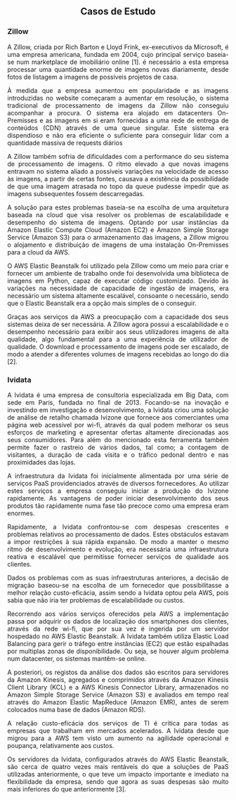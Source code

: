 <h2 align="center"> Casos de Estudo </h2>

<h3>Zillow</h3> 

<div align="justify">

<p>A Zillow, criada por Rich Barton e Lloyd Frink, ex-executivos da Microsoft, é uma empresa americana, fundada em 2004, cujo principal serviço baseia-se num marketplace de imobiliário online [1]. é necessário a esta empresa processar uma quantidade enorme de imagens novas diariamente, desde fotos de listagem a imagens de possíveis projetos de casa.</p>

<p>À medida que a empresa aumentou em popularidade e as imagens introduzidas no website começaram a aumentar em resolução, o sistema tradicional de processamento de imagens da Zillow não conseguiu acompanhar a procura. O sistema era alojado em datacenters On-Premisses e as imagens em si eram fornecidas a uma rede de entrega de conteúdos (CDN) através de uma queue singular. Este sistema era dispendioso e não era eficiente o suficiente para conseguir lidar com a quantidade massiva de requests diários</p>

<p>A Zillow também sofria de dificuldades com a performance do seu sistema de processamento de imagens. O ritmo elevado a que novas imagens entravam no sistema aliado a possíveis variações na velocidade de acesso às imagens, a partir de certas fontes, causava a existência da possibilidade de que uma imagem atrasada no topo da queue pudesse impedir que as imagens subsequentes fossem descarregadas.</p>

<p>A solução para estes problemas baseia-se na escolha de uma arquitetura baseada na cloud que visa resolver os problemas de escalabilidade e desempenho do sistema de imagens. Optando por usar instâncias da Amazon Elastic Compute Cloud (Amazon EC2) e Amazon Simple Storage Service (Amazon S3) para o armazenamento das imagens, a Zillow migrou o alojamento e distribuição de imagens de uma instalação On-Premisses para a cloud da AWS.</p>

<p>O AWS Elastic Beanstalk foi utilizado pela Zillow como um meio para criar e fornecer um ambiente de trabalho onde foi desenvolvida uma biblioteca de imagens em Python, capaz de executar código customizado. Devido às variações na necessidade de capacidade de ingestão de imagens, era necessário um sistema altamente escalável, consoante o necessário, sendo que o Elastic Beanstalk era a opção mais simples de o conseguir.</p>

<p>Graças aos serviços da AWS a preocupação com a capacidade dos seus sistemas deixa de ser necessária. A Zillow agora possui a escalabilidade e o desempenho necessário para exibir aos seus utilizadores imagens de alta qualidade, algo fundamental para a uma experiência de utilizador de qualidade. O download e processamento de imagens pode ser escalado, de modo a atender a diferentes volumes de imagens recebidas ao longo do dia [2].</p>

<h3>Ividata</h3> 
 
<p>A Ividata é uma empresa de consultoria especializada em Big Data, com sede em Paris, fundada no final de 2013. Focando-se na inovação e investindo em investigação e desenvolvimento, a Ividata criou uma solução de análise de retalho chamada Ivizone que fornece aos comerciantes uma página web acessível por wi-fi, através da qual podem melhorar os seus esforços de marketing e apresentar ofertas altamente direcionadas aos seus consumidores. Para além do mencionado esta ferramenta também permite fazer o rastreio de vários dados, tal como; a contagem de visitantes, a duração de cada visita e o tráfico pedonal dentro e nas proximidades das lojas.</p> 

<p>A infraestrutura da Ividata foi inicialmente alimentada por uma série de serviços PaaS providenciados através de diversos fornecedores. Ao utilizar estes serviços a empresa conseguiu iniciar a produção do Ivizone rapidamente. As vantagens de poder iniciar desenvolvimento dos seus produtos tão rapidamente numa fase tão precoce como uma empresa eram enormes.</p> 

<p>Rapidamente, a Ividata confrontou-se com despesas crescentes e problemas relativos ao processamento de dados. Estes obstáculos estavam a impor restrições à sua rápida expansão. De modo a manter o mesmo ritmo de desenvolvimento e evolução, era necessária uma infraestrutura reativa e escalável que permitisse fornecer serviços de qualidade aos clientes.</p> 

<p>Dados os problemas com as suas infraestruturas anteriores, a decisão de migração baseou-se na escolha de um fornecedor que possibilitasse a melhor relação custo-eficácia, assim sendo a Ividata optou pela AWS, pois sabia que não iria ter problemas de escalabilidade ou custos.</p>  

<p>Recorrendo aos vários serviços oferecidos pela AWS a implementação passa por adquirir os dados de localização dos smartphones dos clientes, através da rede wi-fi, que por sua vez é ingerida por um servidor hospedado no AWS Elastic Beanstalk. A Ividata também utiliza Elastic Load Balancing para gerir o tráfego entre instâncias (EC2) que estão espalhadas por multiplas zonas de disponibilidade. Ou seja, se houver algum problema num datacenter, os sistemas mantêm-se online.</p>  

<p>A posteriori, os registos da análise dos dados são escritos para servidores da Amazon Kinesis, agregados e comprimidos através da Amazon Kinesis Client Library (KCL) e a AWS Kinesis Connector Library, armazenados no Amazon Simple Storage Service (Amazon S3) e avaliados em tempo real através do Amazon Elastic MapReduce (Amazon EMR), antes de serem colocados numa base de dados (Amazon RDS).</p>  

<p>A relação custo-eficácia dos serviços de TI é crítica para todas as empresas que trabalham em mercados acelerados. A Ividata desde que migrou para a AWS tem visto um aumento na agilidade operacional e poupança, relativamente aos custos.</p>  

<p>Os servidores da Ividata, configurados através do AWS Elastic Beanstalk, são cerca de quatro vezes mais rentáveis do que a soluções de PaaS utilizadas anteriormente, o que teve um impacto importante e imediato na flexibilidade da empresa, sendo que agora as suas despesas são muito mais inferiores do que anteriormente [3].</p>  
  
</div>
